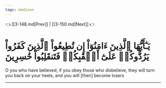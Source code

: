 ```yaml
---
tags: medinan
---
```


👈 [[3-148.md|Prev]] | [[3-150.md|Next]] 👉

# يَـٰٓأَيُّهَا ٱلَّذِينَ ءَامَنُوٓاْ إِن تُطِيعُواْ ٱلَّذِينَ كَفَرُواْ يَرُدُّوكُمۡ عَلَىٰٓ أَعۡقَٰبِكُمۡ فَتَنقَلِبُواْ خَٰسِرِينَ

O you who have believed, if you obey those who disbelieve, they will turn you back on your heels, and you will [then] become losers

---

